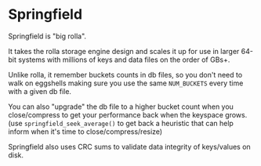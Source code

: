 Springfield
===========

Springfield is "big rolla".

It takes the rolla storage engine design and scales it up
for use in larger 64-bit systems with millions of keys
and data files on the order of GBs+.

Unlike rolla, it remember buckets counts in db files,
so you don't need to walk on eggshells making sure you
use the same `NUM_BUCKETS` every time with a given db
file.

You can also "upgrade" the db file to a higher bucket
count when you close/compress to get your performance
back when the keyspace grows.  (use `springfield_seek_average()`
to get back a heuristic that can help inform when it's time
to close/compress/resize)

Springfield also uses CRC sums to validate data
integrity of keys/values on disk.
